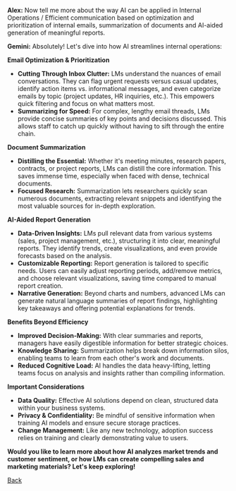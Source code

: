 <b>Alex:</b> Now tell me more about the way AI can be applied in Internal Operations / Efficient communication based on optimization and prioritization of internal emails, summarization of documents and AI-aided generation of meaningful reports.

<b>Gemini:</b> Absolutely! Let's dive into how AI streamlines internal operations:

**Email Optimization & Prioritization**

* **Cutting Through Inbox Clutter:** LMs understand the nuances of email conversations. They can flag urgent requests versus casual updates, identify action items vs. informational messages, and even categorize emails by topic (project updates, HR inquiries, etc.). This empowers quick filtering and focus on what matters most.
* **Summarizing for Speed:** For complex, lengthy email threads, LMs provide concise summaries of key points and decisions discussed. This allows staff to catch up quickly without having to sift through the entire chain.

**Document Summarization**

* **Distilling the Essential:** Whether it's meeting minutes, research papers, contracts, or project reports, LMs can distill the core information. This saves immense time, especially when faced with dense, technical documents.
* **Focused Research:** Summarization lets researchers quickly scan numerous documents, extracting relevant snippets and identifying the most valuable sources for in-depth exploration.

**AI-Aided Report Generation**

* **Data-Driven Insights:** LMs pull relevant data from various systems (sales, project management, etc.), structuring it into clear, meaningful reports.  They identify trends, create visualizations, and even provide forecasts based on the analysis.
* **Customizable Reporting:** Report generation is tailored to specific needs. Users can easily adjust reporting periods, add/remove metrics, and choose relevant visualizations, saving time compared to manual report creation.
* **Narrative Generation:** Beyond charts and numbers, advanced LMs can generate natural language summaries of report findings, highlighting key takeaways and offering potential explanations for trends.

**Benefits Beyond Efficiency**

* **Improved Decision-Making:**  With clear summaries and reports, managers have easily digestible information for better strategic choices.
* **Knowledge Sharing:** Summarization helps break down information silos, enabling teams to learn from each other's work and documents.
* **Reduced Cognitive Load:** AI handles the data heavy-lifting, letting teams focus on analysis and insights rather than compiling information.

**Important Considerations**

* **Data Quality:** Effective AI solutions depend on clean, structured data within your business systems. 
* **Privacy & Confidentiality:** Be mindful of sensitive information when training AI models and ensure secure storage practices.
* **Change Management:** Like any new technology, adoption success relies on training and clearly demonstrating value to users.

**Would you like to learn more about how AI analyzes market trends and customer sentiment, or how LMs can create compelling sales and marketing materials? Let's keep exploring!** 

[Back](https://github.com/ai-dialogue-facilitator/how-can-ai-help-business/blob/main/gemini/README.md)
